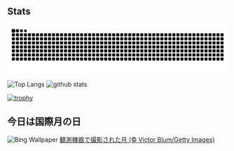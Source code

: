## Stats
<picture>
  <source media="(prefers-color-scheme: dark)" srcset="https://raw.githubusercontent.com/ba230t/ba230t/output/github-contribution-grid-snake-dark.svg">
  <source media="(prefers-color-scheme: light)" srcset="https://raw.githubusercontent.com/ba230t/ba230t/output/github-contribution-grid-snake.svg">
  <img alt="github contribution grid snake animation" src="https://raw.githubusercontent.com/ba230t/ba230t/output/github-contribution-grid-snake.svg">
</picture>

<p align="left">
  <img alt="Top Langs" height="150px" src="https://github-readme-stats.vercel.app/api/top-langs/?username=ba230t&layout=compact&theme=transparent" />
  <img alt="github stats" height="150px" src="https://github-readme-stats.vercel.app/api?username=ba230t&theme=transparent" />
</p>

[![trophy](https://github-profile-trophy.vercel.app/?username=ba230t&theme=transparent&column=7)](https://github.com/ryo-ma/github-profile-trophy)


<!-- Bing Wallpaper Start -->
## 今日は国際月の日
![Bing Wallpaper](https://www.bing.com/th?id=OHR.MineralMoon_JA-JP2878137098_1920x1080.jpg&rf=LaDigue_1920x1080.jpg&pid=hp)
[観測機器で撮影された月 (© Victor Blum/Getty Images)](https://www.bing.com/search?q=%E6%9C%88%E9%9D%A2%E7%9D%80%E9%99%B8%E3%81%AE%E6%97%A5&form=hpcapt&filters=HpDate%3a%2220240719_1500%22)
<!-- Bing Wallpaper End -->
